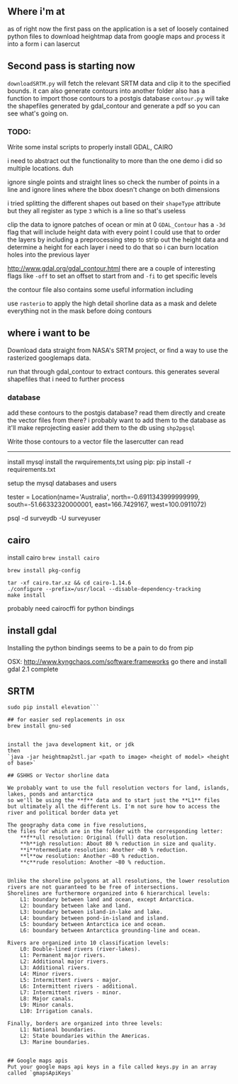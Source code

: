 ## Where i'm at
as of right now the first pass on the application is a set of loosely contained python files to download heightmap data from google maps and process it into a form i can lasercut

## Second pass is starting now
`downloadSRTM.py` will fetch the relevant SRTM data and clip it to the specified bounds.
it can also generate contours into another folder
also has a function to import those contours to a postgis database
`contour.py` will take the shapefiles generated by gdal_contour and generate a pdf so you can see what's going on.

### TODO:
Write some instal scripts to properly install GDAL, CAIRO

i need to abstract out the functionality to more than the one demo i did so multiple locations. duh

ignore single points and straight lines so check the number of points in a line and ignore lines where the bbox doesn't change on both dimensions

i tried splitting the different shapes out based on their `shapeType` attribute but they all register as type `3` which is a line so that's useless

clip the data to ignore patches of ocean or min at 0
`GDAL_Contour` has a `-3d` flag that will include height data with every point I could use that to order the layers by including a preprocessing step to strip out the height data and determine a height for each layer
i need to do that so i can burn location holes into the previous layer

http://www.gdal.org/gdal_contour.html
there are a couple of interesting flags like `-off` to set an offset to start from and `-fi` to get specific levels

the contour file also contains some useful information including 

use `rasterio` to apply the high detail shorline data as a mask and delete everything not in the mask before doing contours


## where i want to be
Download data straight from NASA's SRTM project, or find a way to use the rasterized googlemaps data.

run that through gdal_contour to extract contours. this generates several shapefiles that i need to further process

### database
add these contours to the postgis database?
read them directly and create the vector files from there?
i probably want to add them to the database as it'll make reprojecting easier
add them to the db using `shp2pgsql`




Write those contours to a vector file the lasercutter can read





---

install mysql
install the rwquirements,txt using pip:
pip install -r requirements.txt

setup the mysql databases and users


tester = Location(name='Australia', north=-0.6911343999999999, south=-51.66332320000001, east=166.7429167, west=100.0911072)


psql -d surveydb -U surveyuser


## cairo
install cairo
`brew install cairo`

`brew install pkg-config`

```curl -L https://www.cairographics.org/releases/cairo-1.14.6.tar.xz -o cairo.tar.xz
tar -xf cairo.tar.xz && cd cairo-1.14.6
./configure --prefix=/usr/local --disable-dependency-tracking
make install
```

probably need cairocffi for python bindings

## install gdal
Installing the python bindings seems to be a pain to do from pip


OSX: http://www.kyngchaos.com/software:frameworks
go there and install gdal 2.1 complete


## SRTM 
```sudo apt install python-pip gdal-bin postgis
sudo pip install elevation```

## for easier sed replacements in osx
brew install gnu-sed


install the java development kit, or jdk
then
`java -jar heightmap2stl.jar <path to image> <height of model> <height of base>`

## GSHHS or Vector shorline data

We probably want to use the full resolution vectors for land, islands, lakes, ponds and antarctica
so we'll be using the **f** data and to start just the **L1** files but ultimately all the different Ls. I'm not sure how to access the river and political border data yet

The geography data come in five resolutions, 
the files for which are in the folder with the corresponding letter:
    **f**ull resolution: Original (full) data resolution.
    **h**igh resolution: About 80 % reduction in size and quality.
    **i**ntermediate resolution: Another ~80 % reduction.
    **l**ow resolution: Another ~80 % reduction.
    **c**rude resolution: Another ~80 % reduction.


Unlike the shoreline polygons at all resolutions, the lower resolution rivers are not guaranteed to be free of intersections.
Shorelines are furthermore organized into 6 hierarchical levels:
    L1: boundary between land and ocean, except Antarctica.
    L2: boundary between lake and land.
    L3: boundary between island-in-lake and lake.
    L4: boundary between pond-in-island and island.
    L5: boundary between Antarctica ice and ocean.
    L6: boundary between Antarctica grounding-line and ocean.

Rivers are organized into 10 classification levels:
    L0: Double-lined rivers (river-lakes).
    L1: Permanent major rivers.
    L2: Additional major rivers.
    L3: Additional rivers.
    L4: Minor rivers.
    L5: Intermittent rivers - major.
    L6: Intermittent rivers - additional.
    L7: Intermittent rivers - minor.
    L8: Major canals.
    L9: Minor canals.
    L10: Irrigation canals.

Finally, borders are organized into three levels:
    L1: National boundaries.
    L2: State boundaries within the Americas.
    L3: Marine boundaries.


## Google maps apis
Put your google maps api keys in a file called keys.py in an array called `gmapsApiKeys`